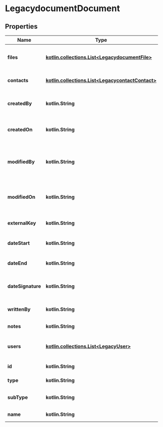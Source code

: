 
# LegacydocumentDocument

## Properties
Name | Type | Description | Notes
------------ | ------------- | ------------- | -------------
**files** | [**kotlin.collections.List&lt;LegacydocumentFile&gt;**](LegacydocumentFile.md) | Files contained inside the document |  [optional]
**contacts** | [**kotlin.collections.List&lt;LegacycontactContact&gt;**](LegacycontactContact.md) | List of linked contacts |  [optional]
**createdBy** | **kotlin.String** | email of user who created the document |  [optional]
**createdOn** | **kotlin.String** | date of creation of the document |  [optional]
**modifiedBy** | **kotlin.String** | email of user who last modified the document |  [optional]
**modifiedOn** | **kotlin.String** | date of the last modification of the document |  [optional]
**externalKey** | **kotlin.String** | external key of the document |  [optional]
**dateStart** | **kotlin.String** | date start of the document |  [optional]
**dateEnd** | **kotlin.String** | date end of the document |  [optional]
**dateSignature** | **kotlin.String** | date signature of the document |  [optional]
**writtenBy** | **kotlin.String** | author of the document |  [optional]
**notes** | **kotlin.String** | notes of the document |  [optional]
**users** | [**kotlin.collections.List&lt;LegacyUser&gt;**](LegacyUser.md) | users related to the document |  [optional]
**id** | **kotlin.String** | id of the document |  [optional]
**type** | **kotlin.String** | type of the document |  [optional]
**subType** | **kotlin.String** | subtype of the document |  [optional]
**name** | **kotlin.String** | name of the document |  [optional]



